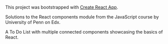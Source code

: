 This project was bootstrapped with [Create React App](https://github.com/facebook/create-react-app).

Solutions to the React components module from the JavaScript course by University of Penn on Edx.

A To Do List with multiple connected components showcasing the basics of React.
